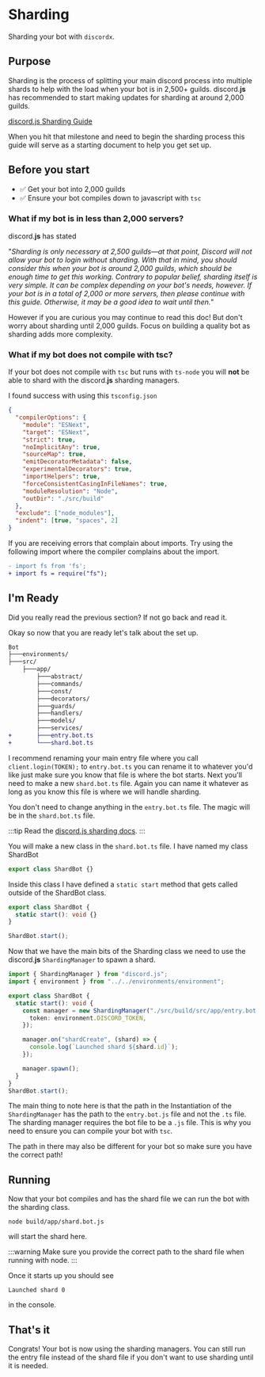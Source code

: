 # Sharding

Sharding your bot with `discordx`.

## Purpose

Sharding is the process of splitting your main discord process into multiple shards to help with the load when your bot is in 2,500+ guilds. discord.**js** has recommended to start making updates for sharding at around 2,000 guilds.

[discord.js Sharding Guide](https://discordjs.guide/sharding/#when-to-shard)

When you hit that milestone and need to begin the sharding process this guide will serve as a starting document to help you get set up.

## Before you start

- ✅ Get your bot into 2,000 guilds
- ✅ Ensure your bot compiles down to javascript with `tsc`

### What if my bot is in less than 2,000 servers?

discord.**js** has stated

"_Sharding is only necessary at 2,500 guilds—at that point, Discord will not allow your bot to login without sharding. With that in mind, you should consider this when your bot is around 2,000 guilds, which should be enough time to get this working. Contrary to popular belief, sharding itself is very simple. It can be complex depending on your bot's needs, however. If your bot is in a total of 2,000 or more servers, then please continue with this guide. Otherwise, it may be a good idea to wait until then._"

However if you are curious you may continue to read this doc! But don't worry about sharding until 2,000 guilds. Focus on building a quality bot as sharding adds more complexity.

### What if my bot does not compile with tsc?

If your bot does not compile with `tsc` but runs with `ts-node` you will **not** be able to shard with the discord.**js** sharding managers.

I found success with using this `tsconfig.json`

```json
{
  "compilerOptions": {
    "module": "ESNext",
    "target": "ESNext",
    "strict": true,
    "noImplicitAny": true,
    "sourceMap": true,
    "emitDecoratorMetadata": false,
    "experimentalDecorators": true,
    "importHelpers": true,
    "forceConsistentCasingInFileNames": true,
    "moduleResolution": "Node",
    "outDir": "./src/build"
  },
  "exclude": ["node_modules"],
  "indent": [true, "spaces", 2]
}
```

If you are receiving errors that complain about imports. Try using the following import where the compiler complains about the import.

```diff
- import fs from 'fs';
+ import fs = require("fs");
```

## I'm Ready

Did you really read the previous section? If not go back and read it.

Okay so now that you are ready let's talk about the set up.

```diff
Bot
├───environments/
├───src/
    ├───app/
        ├───abstract/
        ├───commands/
        ├───const/
        ├───decorators/
        ├───guards/
        ├───handlers/
        ├───models/
        ├───services/
+       ├───entry.bot.ts
+       └───shard.bot.ts

```

I recommend renaming your main entry file where you call `client.login(TOKEN);` to `entry.bot.ts` you can rename it to whatever you'd like just make sure you know that file is where the bot starts. Next you'll need to make a new `shard.bot.ts` file. Again you can name it whatever as long as you know this file is where we will handle sharding.

You don't need to change anything in the `entry.bot.ts` file. The magic will be in the `shard.bot.ts` file.

:::tip
Read the [discord.js sharding docs](https://discordjs.guide/sharding/).
:::

You will make a new class in the `shard.bot.ts` file. I have named my class ShardBot

```typescript
export class ShardBot {}
```

Inside this class I have defined a `static start` method that gets called outside of the ShardBot class.

```typescript
export class ShardBot {
  static start(): void {}
}

ShardBot.start();
```

Now that we have the main bits of the Sharding class we need to use the discord.**js** `ShardingManager` to spawn a shard.

```typescript
import { ShardingManager } from "discord.js";
import { environment } from "../../environments/environment";

export class ShardBot {
  static start(): void {
    const manager = new ShardingManager("./src/build/src/app/entry.bot.js", {
      token: environment.DISCORD_TOKEN,
    });

    manager.on("shardCreate", (shard) => {
      console.log(`Launched shard ${shard.id}`);
    });

    manager.spawn();
  }
}
ShardBot.start();
```

The main thing to note here is that the path in the Instantiation of the `ShardingManager` has the path to the `entry.bot.js` file and not the `.ts` file. The sharding manager requires the bot file to be a `.js` file. This is why you need to ensure you can compile your bot with `tsc`.

The path in there may also be different for your bot so make sure you have the correct path!

## Running

Now that your bot compiles and has the shard file we can run the bot with the sharding class.

`node build/app/shard.bot.js`

will start the shard here.

:::warning
Make sure you provide the correct path to the shard file when running with node.
:::

Once it starts up you should see

```
Launched shard 0
```

in the console.

## That's it

Congrats! Your bot is now using the sharding managers. You can still run the entry file instead of the shard file if you don't want to use sharding until it is needed.
